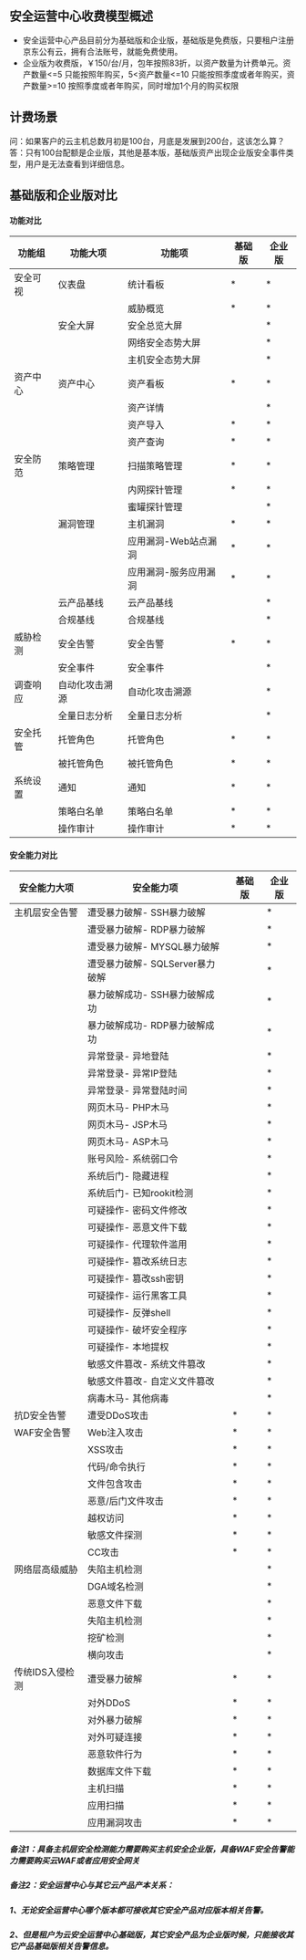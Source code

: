 ## 安全运营中心收费模型概述

* 安全运营中心产品目前分为基础版和企业版，基础版是免费版，只要租户注册京东公有云，拥有合法账号，就能免费使用。
* 企业版为收费版，￥150/台/月，包年按照83折，以资产数量为计费单元。资产数量<=5 只能按照年购买，5<资产数量<=10 只能按照季度或者年购买，资产数量>=10 按照季度或者年购买，同时增加1个月的购买权限

## 计费场景

问：如果客户的云主机总数月初是100台，月底是发展到200台，这该怎么算？
答：只有100台配额是企业版，其他是基本版，基础版资产出现企业版安全事件类型，用户是无法查看到详细信息。

## 基础版和企业版对比

#### 功能对比

| 功能组 | 功能大项| 功能项 | 基础版 | 企业版 | 
|---- |-----|----| ----| ----| 
| 安全可视    | 仪表盘    |  统计看板    | * | * |
|             |           |  威胁概览    | * | * |
|          |  安全大屏       |  安全总览大屏    |  | * |
|          |                 | 网络安全态势大屏     |  | * |
|          |                 | 主机安全态势大屏     |  | * |
| 资产中心     |   资产中心         | 资产看板     | * | * |
|          |                 | 资产详情    |   | * |
|          |                 | 资产导入    | * | * |
|          |                 | 资产查询    | * | * |
| 安全防范         |   策略管理    |   扫描策略管理    |  * | * |
|          |                 | 内网探针管理    | * | * |
|          |                 | 蜜罐探针管理    |   | * |
|          |    漏洞管理     |   主机漏洞    |  * | * |
|          |                 | 应用漏洞-Web站点漏洞    | * | * |
|          |                 | 应用漏洞-服务应用漏洞   | * | * |
|          |    云产品基线   | 云产品基线    |   | * |
|          |    合规基线     | 合规基线        |    | * |
| 威胁检测         |   安全告警    |   安全告警    |  * | * |
|          |       安全事件          | 安全事件    |   | * |
| 调查响应         |   自动化攻击溯源    |   自动化攻击溯源    |   | * |
|          |       全量日志分析          |  全量日志分析    |   | * |
| 安全托管         |   托管角色    |   托管角色    |  * | * |
|          |       被托管角色          |  被托管角色    | *  | * |
| 系统设置         |   通知    |   通知    | *  | * |
|          |       策略白名单          |  策略白名单    | *  | * |
|          |       操作审计          |  操作审计   | *  | * |

#### 安全能力对比


| 安全能力大项| 安全能力项 | 基础版 | 企业版 | 
|---- |-----|----| ----|  
| 主机层安全告警       | 遭受暴力破解- SSH暴力破解      |  | * |
|         | 遭受暴力破解- RDP暴力破解     |  | * |
|         | 遭受暴力破解- MYSQL暴力破解     |  | * |
|         | 遭受暴力破解- SQLServer暴力破解     |  | * |
|         | 暴力破解成功- SSH暴力破解成功     |  | * |
|         | 暴力破解成功- RDP暴力破解成功     |  | * |
|         | 异常登录- 异地登陆     |  | * |
|         | 异常登录- 异常IP登陆     |  | * |
|         | 异常登录- 异常登陆时间    |  | * |
|         | 网页木马- PHP木马     |  | * |
|         | 网页木马- JSP木马     |  | * |
|         | 网页木马- ASP木马    |  | * |
|         | 账号风险- 系统弱口令     |  | * |
|         | 系统后门- 隐藏进程    |  | * |
|         | 系统后门- 已知rookit检测    |  | * |
|         | 可疑操作- 密码文件修改    |  | * |
|         | 可疑操作- 恶意文件下载    |  | * |
|         | 可疑操作- 代理软件滥用    |  | * |
|         | 可疑操作- 篡改系统日志    |  | * |
|         | 可疑操作- 篡改ssh密钥    |  | * |
|         | 可疑操作- 运行黑客工具    |  | * |
|         | 可疑操作- 反弹shell    |  | * |
|         | 可疑操作- 破坏安全程序    |  | * |
|         | 可疑操作- 本地提权    |  | * |
|         | 敏感文件篡改- 系统文件篡改    |  | * |
|         | 敏感文件篡改- 自定义文件篡改    |  | * |
|         | 病毒木马- 其他病毒    |  | * |
| 抗D安全告警       | 遭受DDoS攻击      | * | * |
| WAF安全告警       | Web注入攻击      |  * | * |
|         | XSS攻击    | *  | * |
|         | 代码/命令执行    |  * | * |
|         | 文件包含攻击    |  * | * |
|         | 恶意/后门文件攻击    |  * | * |
|         | 越权访问    |  * | * |
|         | 敏感文件探测    | *  | * |
|         | CC攻击     | *  | * |
| 网络层高级威胁       | 失陷主机检测      |  | * |
|         | DGA域名检测     |  | * |
|         | 恶意文件下载     |  | * |
|         | 失陷主机检测     |  | * |
|         | 挖矿检测     |  | * |
|         | 横向攻击     |  | * |
| 传统IDS入侵检测       | 遭受暴力破解      | * | * |
|         | 对外DDoS     | * | * |
|         | 对外暴力破解     | * | * |
|         | 对外可疑连接    | * | * |
|         | 恶意软件行为    | * | * |
|         | 数据库文件下载    | * | * |
|         | 主机扫描   | * | * |
|         | 应用扫描   | * | * |
|         | 应用漏洞攻击   | * | * |


##### 备注1：具备主机层安全检测能力需要购买主机安全企业版，具备WAF安全告警能力需要购买云WAF或者应用安全网关
##### 备注2：安全运营中心与其它云产品产本关系：
##### 1、无论安全运营中心哪个版本都可接收其它安全产品对应版本相关告警。
##### 2、但是租户为云安全运营中心基础版，其它安全产品为企业版时候，只能接收其它产品基础版相关告警信息。
